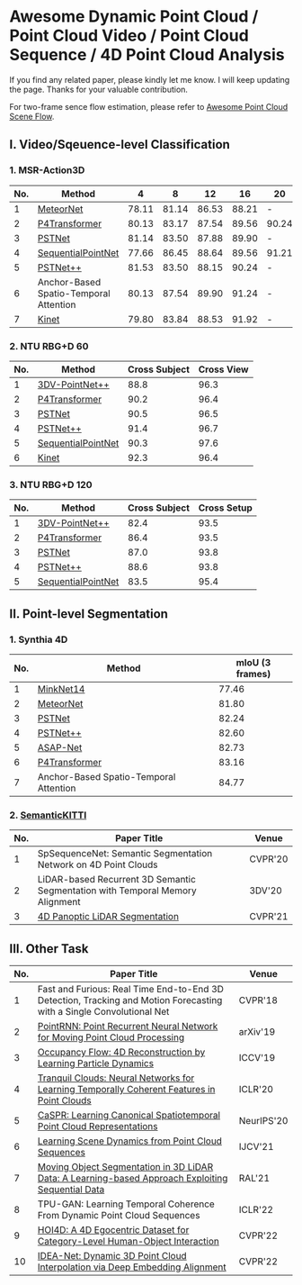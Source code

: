 # Awesome Dynamic Point Cloud / Point Cloud Video / Point Cloud Sequence / 4D Point Cloud Analysis

If you find any related paper, please kindly let me know. I will keep updating the page. Thanks for your valuable contribution. 

For two-frame sence flow estimation, please refer to [Awesome Point Cloud Scene Flow](https://github.com/MaxChanger/awesome-point-cloud-scene-flow).

## I. Video/Sqeuence-level Classification
### 1. MSR-Action3D
| No. | Method                                                                   |      4      |      8      |      12     |      16     |    20       |      24     |
| ----| ------------------------------------------------------------------------ | ----------- | ----------- | ----------- | ----------- | ----------- | ----------- |
| 1   | [MeteorNet](https://github.com/xingyul/meteornet)                        |    78.11    |    81.14    |    86.53    |    88.21    |      -      |    88.50    |
| 2   | [P4Transformer](https://github.com/hehefan/P4Transformer)                |    80.13    |    83.17    |    87.54    |    89.56    |    90.24    |    90.94    |
| 3   | [PSTNet](https://github.com/hehefan/Point-Spatio-Temporal-Convolution)   |    81.14    |    83.50    |    87.88    |    89.90    |      -      |    91.20    |
| 4   | [SequentialPointNet](https://github.com/XingLi1012/SequentialPointNet)   |    77.66    |    86.45    |    88.64    |    89.56    |    91.21    |    91.94    |
| 5   | [PSTNet++](https://github.com/hehefan/PSTNet2)                           |    81.53    |    83.50    |    88.15    |    90.24    |      -      |    92.68    |
| 6   | Anchor-Based Spatio-Temporal Attention                                   |    80.13    |    87.54    |    89.90    |    91.24    |      -      |    93.03    |
| 7   | [Kinet](https://github.com/jx-zhong-for-academic-purpose/Kinet)          |    79.80    |    83.84    |    88.53    |    91.92    |      -      |    93.27    |


### 2. NTU RBG+D 60
| No. | Method                                                                    | Cross Subject | Cross View  |
| ----| ------------------------------------------------------------------------- | ----------- | ------------- |
| 1   | [3DV-PointNet++](https://github.com/3huo/3DV-Action)                      |      88.8   |     96.3    |
| 2   | [P4Transformer](https://github.com/hehefan/P4Transformer)                 |      90.2   |     96.4    |
| 3   | [PSTNet](https://github.com/hehefan/Point-Spatio-Temporal-Convolution)    |      90.5   |     96.5    |
| 4   | [PSTNet++](https://github.com/hehefan/PSTNet2)                            |      91.4   |     96.7    |
| 5   | [SequentialPointNet](https://github.com/XingLi1012/SequentialPointNet)    |      90.3   |     97.6    |
| 6   | [Kinet](https://github.com/jx-zhong-for-academic-purpose/Kinet)           |      92.3   |     96.4    |



### 3. NTU RBG+D 120
| No. | Method                                                                    | Cross Subject | Cross Setup |
| ----| ------------------------------------------------------------------------- | ----------- | ------------- |
| 1   | [3DV-PointNet++](https://github.com/3huo/3DV-Action)                      |      82.4   |     93.5    |
| 2   | [P4Transformer](https://github.com/hehefan/P4Transformer)                 |      86.4   |     93.5    |
| 3   | [PSTNet](https://github.com/hehefan/Point-Spatio-Temporal-Convolution)    |      87.0   |     93.8    |
| 4   | [PSTNet++](https://github.com/hehefan/PSTNet2)                            |      88.6   |     93.8    |
| 5   | [SequentialPointNet](https://github.com/XingLi1012/SequentialPointNet)    |      83.5   |     95.4    |


## II. Point-level Segmentation
### 1. Synthia 4D
| No. | Method                                                                        | mIoU (3 frames) |
| ----| ----------------------------------------------------------------------------- | --------------- |
| 1   | [MinkNet14](https://github.com/chrischoy/SpatioTemporalSegmentation)          |      77.46      |
| 2   | [MeteorNet](https://github.com/xingyul/meteornet)                             |      81.80      |
| 3   | [PSTNet](https://github.com/hehefan/Point-Spatio-Temporal-Convolution)        |      82.24      |
| 4   | [PSTNet++](https://github.com/hehefan/PSTNet2)                                |      82.60      |
| 5   | [ASAP-Net](https://github.com/intrepidChw/ASAP-Net)                           |      82.73      |
| 6   | [P4Transformer](https://github.com/hehefan/P4Transformer)                     |      83.16      |
| 7   | Anchor-Based Spatio-Temporal Attention                                        |      84.77      |
### 2. [SemanticKITTI](http://www.semantic-kitti.org/tasks.html#semseg)
| No. | Paper Title                                                                                                                  |      Venue      |
| ----|------------------------------------------------------------------------------------------------------------------------------| --------------- |
| 1   | SpSequenceNet: Semantic Segmentation Network on 4D Point Clouds                                                              |    CVPR'20      |
| 2   | LiDAR-based Recurrent 3D Semantic Segmentation with Temporal Memory Alignment                                                |    3DV'20       |
| 3   | [4D Panoptic LiDAR Segmentation](https://github.com/MehmetAygun/4D-PLS)                                                      |    CVPR'21      |

## III. Other Task
| No. | Paper Title                                                                                                                  |      Venue      |
| ----|------------------------------------------------------------------------------------------------------------------------------| --------------- |
| 1   | Fast and Furious: Real Time End-to-End 3D Detection, Tracking and Motion Forecasting with a Single Convolutional Net         |    CVPR'18      |
| 2   | [PointRNN: Point Recurrent Neural Network for Moving Point Cloud Processing](https://github.com/hehefan/PointRNN)            |    arXiv'19     |
| 3   | [Occupancy Flow: 4D Reconstruction by Learning Particle Dynamics](https://github.com/autonomousvision/occupancy_flow)        |    ICCV'19      |
| 4   | [Tranquil Clouds: Neural Networks for Learning Temporally Coherent Features in Point Clouds](https://ge.in.tum.de/publications/2020-iclr-prantl/)  |ICLR'20| 
| 5   | [CaSPR: Learning Canonical Spatiotemporal Point Cloud Representations](https://geometry.stanford.edu/projects/caspr/)        |    NeurIPS'20   |
| 6   | [Learning Scene Dynamics from Point Cloud Sequences](https://github.com/BestSonny/SPCM)                                      |    IJCV'21      |
| 7   | [Moving Object Segmentation in 3D LiDAR Data: A Learning-based Approach Exploiting Sequential Data](https://github.com/PRBonn/LiDAR-MOS) | RAL'21 |
| 8   | TPU-GAN: Learning Temporal Coherence From Dynamic Point Cloud Sequences                                                      |    ICLR'22      |
| 9   | [HOI4D: A 4D Egocentric Dataset for Category-Level Human-Object Interaction](https://hoi4d.github.io)                        |    CVPR'22      |
| 10  | [IDEA-Net: Dynamic 3D Point Cloud Interpolation via Deep Embedding Alignment](https://github.com/ZENGYIMING-EAMON/IDEA-Net)  |    CVPR'22      |
